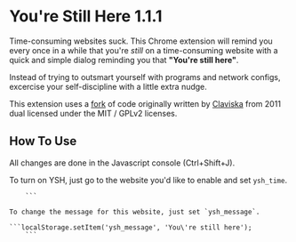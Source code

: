 You're Still Here 1.1.1
=======================

Time-consuming websites suck. This Chrome extension will remind you every once in a while that you're *still* on a time-consuming website with a quick and simple dialog reminding you that **"You're still here"**.

Instead of trying to outsmart yourself with programs and network configs, excercise your self-discipline with a little extra nudge.

This extension uses a [fork](https://github.com/ChristianBundy/jquery-notification) of code originally written by [Claviska](https://github.com/claviska) from 2011 dual licensed under the MIT / GPLv2 licenses.

How To Use
----------

All changes are done in the Javascript console (Ctrl+Shift+J).

To turn on YSH, just go to the website you'd like to enable and set `ysh_time`.

```localStorage.setItem('ysh_time', 30);
    ```
    
To change the message for this website, just set `ysh_message`.

```localStorage.setItem('ysh_message', 'You\'re still here');
    ```
